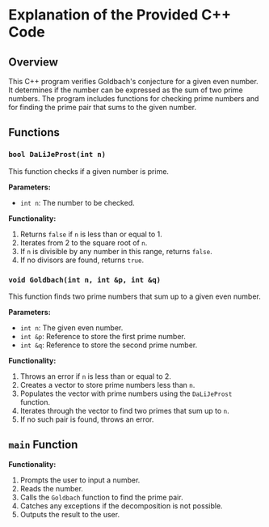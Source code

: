 # Explanation of the Provided C++ Code

## Overview
This C++ program verifies Goldbach's conjecture for a given even number. It determines if the number can be expressed as the sum of two prime numbers. The program includes functions for checking prime numbers and for finding the prime pair that sums to the given number.

## Functions

### `bool DaLiJeProst(int n)`
This function checks if a given number is prime.

**Parameters:**
- `int n`: The number to be checked.

**Functionality:**
1. Returns `false` if `n` is less than or equal to 1.
2. Iterates from 2 to the square root of `n`.
3. If `n` is divisible by any number in this range, returns `false`.
4. If no divisors are found, returns `true`.

### `void Goldbach(int n, int &p, int &q)`
This function finds two prime numbers that sum up to a given even number.

**Parameters:**
- `int n`: The given even number.
- `int &p`: Reference to store the first prime number.
- `int &q`: Reference to store the second prime number.

**Functionality:**
1. Throws an error if `n` is less than or equal to 2.
2. Creates a vector to store prime numbers less than `n`.
3. Populates the vector with prime numbers using the `DaLiJeProst` function.
4. Iterates through the vector to find two primes that sum up to `n`.
5. If no such pair is found, throws an error.

## `main` Function

**Functionality:**
1. Prompts the user to input a number.
2. Reads the number.
3. Calls the `Goldbach` function to find the prime pair.
4. Catches any exceptions if the decomposition is not possible.
5. Outputs the result to the user.
